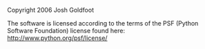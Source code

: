 Copyright 2006 Josh Goldfoot

The software is licensed according to the terms of the PSF (Python Software Foundation) license found here: http://www.python.org/psf/license/